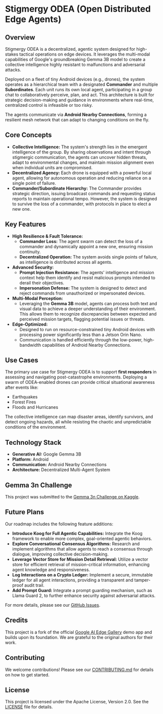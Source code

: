# Stigmergy ODEA (Open Distributed Edge Agents)

## Overview

Stigmergy ODEA is a decentralized, agentic system designed for high-stakes tactical operations on edge devices. It leverages the multi-modal capabilities of Google's groundbreaking Gemma 3B model to create a collective intelligence highly resistant to malfunctions and adversarial attacks.

Deployed on a fleet of tiny Android devices (e.g., drones), the system operates as a hierarchical team with a designated **Commander** and multiple **Subordinates**. Each unit runs its own local agent, participating in a group chat to collaboratively perceive, plan, and act. This architecture is built for strategic decision-making and guidance in environments where real-time, centralized control is infeasible or too risky.

The agents communicate via **Android Nearby Connections**, forming a resilient mesh network that can adapt to changing conditions on the fly.

## Core Concepts

*   **Collective Intelligence:** The system's strength lies in the emergent intelligence of the group. By sharing observations and intent through stigmergic communication, the agents can uncover hidden threats, adapt to environmental changes, and maintain mission alignment even when individual units are compromised.
*   **Decentralized Agency:** Each drone is equipped with a powerful local agent, allowing for autonomous operation and reducing reliance on a single point of failure.
*   **Commander/Subordinate Hierarchy:** The Commander provides strategic direction, issuing broadcast commands and requesting status reports to maintain operational tempo. However, the system is designed to survive the loss of a commander, with protocols in place to elect a new one.

## Key Features

*   **High Resilience & Fault Tolerance:**
    *   **Commander Loss:** The agent swarm can detect the loss of a commander and dynamically appoint a new one, ensuring mission continuity.
    *   **Decentralized Operation:** The system avoids single points of failure, as intelligence is distributed across all agents.
*   **Advanced Security:**
    *   **Prompt Injection Resistance:** The agents' intelligence and mission context help them identify and resist malicious prompts intended to derail their objectives.
    *   **Impersonation Defense:** The system is designed to detect and reject commands from unauthorized or impersonated devices.
*   **Multi-Modal Perception:**
    *   Leveraging the **Gemma 3B** model, agents can process both text and visual data to achieve a deeper understanding of their environment. This allows them to recognize discrepancies between expected and perceived mission targets, flagging potential issues or threats.
*   **Edge-Optimized:**
    *   Designed to run on resource-constrained tiny Android devices with processing power significantly less than a Jetson Orin Nano.
    *   Communication is handled efficiently through the low-power, high-bandwidth capabilities of Android Nearby Connections.

## Use Cases

The primary use case for Stigmergy ODEA is to support **first responders** in assessing and navigating post-catastrophe environments. Deploying a swarm of ODEA-enabled drones can provide critical situational awareness after events like:

*   Earthquakes
*   Forest Fires
*   Floods and Hurricanes

The collective intelligence can map disaster areas, identify survivors, and detect ongoing hazards, all while resisting the chaotic and unpredictable conditions of the environment.

## Technology Stack

*   **Generative AI:** Google Gemma 3B
*   **Platform:** Android
*   **Communication:** Android Nearby Connections
*   **Architecture:** Decentralized Multi-Agent System

## Gemma 3n Challenge

This project was submitted to the [Gemma 3n Challenge on Kaggle](https://www.kaggle.com/competitions/google-gemma-3n-hackathon/).

## Future Plans

Our roadmap includes the following feature additions:

*   **Introduce Koog for Full Agentic Capabilities:** Integrate the Koog framework to enable more complex, goal-oriented agentic behaviors.
*   **Explore Conversational Consensus Algorithms:** Research and implement algorithms that allow agents to reach a consensus through dialogue, improving collective decision-making.
*   **Leverage Vector Store for Mission Detail Retrieval:** Utilize a vector store for efficient retrieval of mission-critical information, enhancing agent knowledge and responsiveness.
*   **Log Interactions on a Crypto Ledger:** Implement a secure, immutable ledger for all agent interactions, providing a transparent and tamper-proof audit trail.
*   **Add Prompt Guard:** Integrate a prompt guarding mechanism, such as Llama Guard 2, to further enhance security against adversarial attacks.

For more details, please see our [GitHub Issues](https://github.com/Open-Distributed-Edge-Agents/EdgeGenAI/issues).

## Credits

This project is a fork of the official [Google AI Edge Gallery](https://github.com/google-ai-edge/gallery) demo app and builds upon its foundation. We are grateful to the original authors for their work.

## Contributing

We welcome contributions! Please see our [CONTRIBUTING.md](CONTRIBUTING.md) for details on how to get started.

## License

This project is licensed under the Apache License, Version 2.0. See the [LICENSE](LICENSE) file for details.
